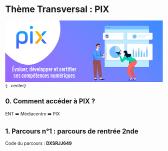 # Thème Transversal : PIX

![image](data/ban.jpg){: .center}

## 0. Comment accéder à PIX ?
ENT ➡️ Médiacentre ➡️ PIX

## 1. Parcours n°1 : parcours de rentrée 2nde
Code du parcours : **DXSRJJ649**


